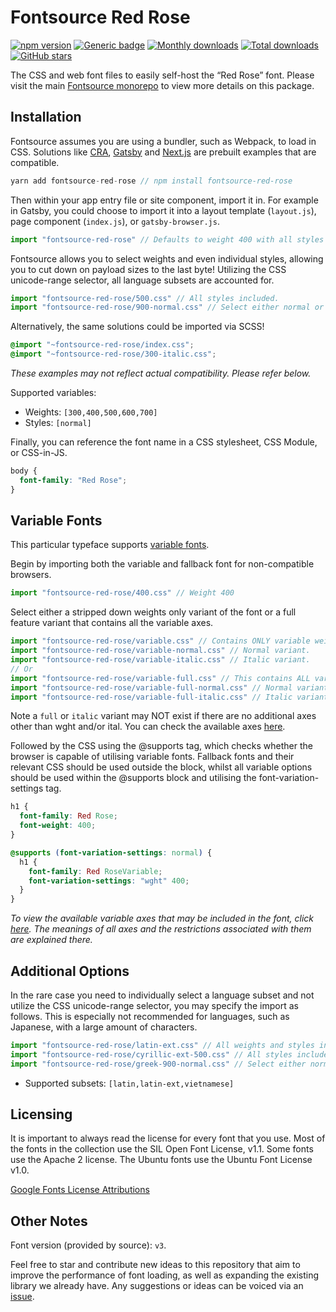 # Fontsource Red Rose

[![npm version](https://badge.fury.io/js/fontsource-red-rose.svg)](https://www.npmjs.com/package/fontsource-red-rose) [![Generic badge](https://img.shields.io/badge/fontsource-passing-brightgreen)](https://github.com/fontsource/fontsource) [![Monthly downloads](https://badgen.net/npm/dm/fontsource-red-rose)](https://github.com/fontsource/fontsource) [![Total downloads](https://badgen.net/npm/dt/fontsource-red-rose)](https://github.com/fontsource/fontsource) [![GitHub stars](https://img.shields.io/github/stars/DecliningLotus/fontsource.svg?style=social&label=Star)](https://github.com/fontsource/fontsource/stargazers)

The CSS and web font files to easily self-host the “Red Rose” font. Please visit the main [Fontsource monorepo](https://github.com/fontsource/fontsource) to view more details on this package.

## Installation

Fontsource assumes you are using a bundler, such as Webpack, to load in CSS. Solutions like [CRA](https://create-react-app.dev/), [Gatsby](https://www.gatsbyjs.org/) and [Next.js](https://nextjs.org/) are prebuilt examples that are compatible.

```javascript
yarn add fontsource-red-rose // npm install fontsource-red-rose
```

Then within your app entry file or site component, import it in. For example in Gatsby, you could choose to import it into a layout template (`layout.js`), page component (`index.js`), or `gatsby-browser.js`.

```javascript
import "fontsource-red-rose" // Defaults to weight 400 with all styles included.
```

Fontsource allows you to select weights and even individual styles, allowing you to cut down on payload sizes to the last byte! Utilizing the CSS unicode-range selector, all language subsets are accounted for.

```javascript
import "fontsource-red-rose/500.css" // All styles included.
import "fontsource-red-rose/900-normal.css" // Select either normal or italic.
```

Alternatively, the same solutions could be imported via SCSS!

```scss
@import "~fontsource-red-rose/index.css";
@import "~fontsource-red-rose/300-italic.css";
```

_These examples may not reflect actual compatibility. Please refer below._

Supported variables:

- Weights: `[300,400,500,600,700]`
- Styles: `[normal]`

Finally, you can reference the font name in a CSS stylesheet, CSS Module, or CSS-in-JS.

```css
body {
  font-family: "Red Rose";
}
```

## Variable Fonts

This particular typeface supports [variable fonts](https://developer.mozilla.org/en-US/docs/Web/CSS/CSS_Fonts/Variable_Fonts_Guide).

Begin by importing both the variable and fallback font for non-compatible browsers.

```js
import "fontsource-red-rose/400.css" // Weight 400
```

Select either a stripped down weights only variant of the font or a full feature variant that contains all the variable axes.

```js
import "fontsource-red-rose/variable.css" // Contains ONLY variable weights and no other axes. Both normal and italic.
import "fontsource-red-rose/variable-normal.css" // Normal variant.
import "fontsource-red-rose/variable-italic.css" // Italic variant.
// Or
import "fontsource-red-rose/variable-full.css" // This contains ALL variable axes. Font files are larger. Both normal and italic.
import "fontsource-red-rose/variable-full-normal.css" // Normal variant.
import "fontsource-red-rose/variable-full-italic.css" // Italic variant.
```

Note a `full` or `italic` variant may NOT exist if there are no additional axes other than wght and/or ital. You can check the available axes [here](https://fonts.google.com/variablefonts).

Followed by the CSS using the @supports tag, which checks whether the browser is capable of utilising variable fonts. Fallback fonts and their relevant CSS should be used outside the block, whilst all variable options should be used within the @supports block and utilising the font-variation-settings tag.

```css
h1 {
  font-family: Red Rose;
  font-weight: 400;
}

@supports (font-variation-settings: normal) {
  h1 {
    font-family: Red RoseVariable;
    font-variation-settings: "wght" 400;
  }
}
```

_To view the available variable axes that may be included in the font, click [here](https://fonts.google.com/variablefonts). The meanings of all axes and the restrictions associated with them are explained there._

## Additional Options

In the rare case you need to individually select a language subset and not utilize the CSS unicode-range selector, you may specify the import as follows. This is especially not recommended for languages, such as Japanese, with a large amount of characters.

```javascript
import "fontsource-red-rose/latin-ext.css" // All weights and styles included.
import "fontsource-red-rose/cyrillic-ext-500.css" // All styles included.
import "fontsource-red-rose/greek-900-normal.css" // Select either normal or italic.
```

- Supported subsets: `[latin,latin-ext,vietnamese]`

## Licensing

It is important to always read the license for every font that you use.
Most of the fonts in the collection use the SIL Open Font License, v1.1. Some fonts use the Apache 2 license. The Ubuntu fonts use the Ubuntu Font License v1.0.

[Google Fonts License Attributions](https://fonts.google.com/attribution)

## Other Notes

Font version (provided by source): `v3`.

Feel free to star and contribute new ideas to this repository that aim to improve the performance of font loading, as well as expanding the existing library we already have. Any suggestions or ideas can be voiced via an [issue](https://github.com/fontsource/fontsource/issues).
